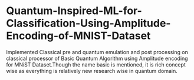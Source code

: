 # Quantum-Inspired-ML-for-Classification-Using-Amplitude-Encoding-of-MNIST-Dataset

Implemented Classical pre and quantum emulation and post processing on classical processor of Basic Quantum Algorithm using Amplitude encoding for MNiST Dataset.Though the name basic is mentioned, it is rich concept wise as everything is relatively new research wise in quantum domain.
